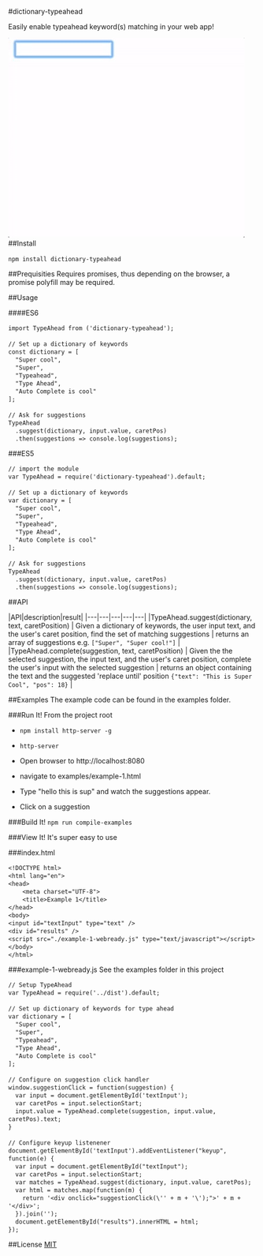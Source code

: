 #dictionary-typeahead

Easily enable typeahead keyword(s) matching in your web app!

![](https://raw.githubusercontent.com/cdimascio/dictionary-typeahead/master/examples/example-1.gif)
##Install

`npm install dictionary-typeahead`

##Prequisities
Requires promises, thus depending on the browser, a promise polyfill may be required.

##Usage

####ES6

```
import TypeAhead from ('dictionary-typeahead');

// Set up a dictionary of keywords
const dictionary = [
  "Super cool",
  "Super",
  "Typeahead",
  "Type Ahead",
  "Auto Complete is cool"
];

// Ask for suggestions
TypeAhead
  .suggest(dictionary, input.value, caretPos)
  .then(suggestions => console.log(suggestions);
```

###ES5

```
// import the module
var TypeAhead = require('dictionary-typeahead').default;

// Set up a dictionary of keywords
var dictionary = [
  "Super cool",
  "Super",
  "Typeahead",
  "Type Ahead",
  "Auto Complete is cool"
];

// Ask for suggestions
TypeAhead
  .suggest(dictionary, input.value, caretPos)
  .then(suggestions => console.log(suggestions);
```

##API

|API|description|result| 
|---|---|---|---|---|
|TypeAhead.suggest(dictionary, text, caretPosition)   | Given a dictionary of keywords, the user input text, and the user's caret position, find the set of matching suggestions |  returns an array of suggestions e.g. `["Super", "Super cool!"]` |
|TypeAhead.complete(suggestion, text, caretPosition)  |  Given the the selected suggestion, the input text, and the user's caret position, complete the user's input with the selected suggestion | returns an object containing the text and the suggested 'replace until' position `{"text": "This is Super Cool", "pos": 18}` |
 
##Examples
The example code can be found in the examples folder.

###Run It!
From the project root

- `npm install http-server -g`

- `http-server`

- Open browser to http://localhost:8080

- navigate to examples/example-1.html

- Type "hello this is sup" and watch the suggestions appear. 

- Click on a suggestion

###Build It!
`npm run compile-examples`

###View It!
It's super easy to use

###index.html
```
<!DOCTYPE html>
<html lang="en">
<head>
    <meta charset="UTF-8">
    <title>Example 1</title>
</head>
<body>
<input id="textInput" type="text" />
<div id="results" />
<script src="./example-1-webready.js" type="text/javascript"></script>
</body>
</html>
```

###example-1-webready.js
See the examples folder in this project

```
// Setup TypeAhead
var TypeAhead = require('../dist').default;

// Set up dictionary of keywords for type ahead
var dictionary = [
  "Super cool",
  "Super",
  "Typeahead",
  "Type Ahead",
  "Auto Complete is cool"
];

// Configure on suggestion click handler
window.suggestionClick = function(suggestion) {
  var input = document.getElementById('textInput');
  var caretPos = input.selectionStart;
  input.value = TypeAhead.complete(suggestion, input.value, caretPos).text;
}

// Configure keyup listenener
document.getElementById('textInput').addEventListener("keyup", function(e) {
  var input = document.getElementById("textInput");
  var caretPos = input.selectionStart;
  var matches = TypeAhead.suggest(dictionary, input.value, caretPos);
  var html = matches.map(function(m) {
    return '<div onclick="suggestionClick(\'' + m + '\');">' + m + '</div>';
  }).join('');
  document.getElementById("results").innerHTML = html;
});
```


##License
[MIT](https://opensource.org/licenses/MIT)